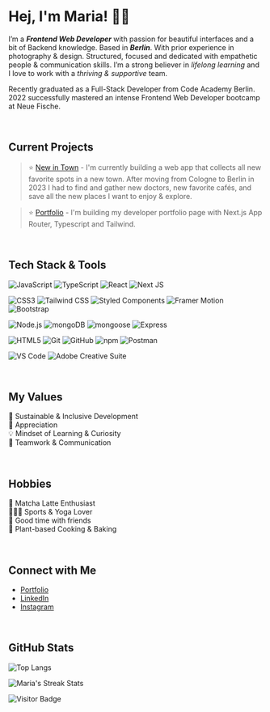 # Hej, I'm Maria! 👋🏻

I’m a **_Frontend Web Developer_** with passion for beautiful interfaces and a bit of Backend knowledge. Based in **_Berlin_**. With prior experience in photography & design. Structured, focused and dedicated with empathetic people & communication skills. I’m a strong believer in _lifelong learning_ and I love to work with a _thriving & supportive_ team.

Recently graduated as a Full-Stack Developer from Code Academy Berlin. 2022 successfully mastered an intense Frontend Web Developer bootcamp at Neue Fische.

<br />

## Current Projects
> ⭐️ [New in Town](https://github.com/marialitwa/mern-new-in-town) - I'm currently building a web app that collects all new favorite spots in a new town. After moving from Cologne to Berlin in 2023 I had to find and gather new doctors, new favorite cafés, and save all the new places I want to enjoy & explore. 

> ⭐️ [Portfolio](https://github.com/marialitwa/portfolio-web-developer) - I'm building my developer portfolio page with Next.js App Router, Typescript and Tailwind. 

<br />

## Tech Stack & Tools

![JavaScript](https://img.shields.io/badge/javascript-black?style=for-the-badge&logo=javascript&logoColor=white)
![TypeScript](https://img.shields.io/badge/typescript-black?style=for-the-badge&logo=typescript&logoColor=white) 
![React](https://img.shields.io/badge/react-black?style=for-the-badge&logo=react&logoColor=white) 
![Next JS](https://img.shields.io/badge/Next_JS-black?style=for-the-badge&logo=next.js&logoColor=white)

![CSS3](https://img.shields.io/badge/css3-purple?style=for-the-badge&logo=css3&logoColor=white)
![Tailwind CSS](https://img.shields.io/badge/tailwind_css-purple?style=for-the-badge&logo=tailwindcss&logoColor=white)
![Styled Components](https://img.shields.io/badge/styled_components-purple?style=for-the-badge&logo=styledcomponents&logoColor=white)
![Framer Motion](https://img.shields.io/badge/framer_motion-purple?style=for-the-badge&logo=framermotion&logoColor=white)
![Bootstrap](https://img.shields.io/badge/bootstrap-purple?style=for-the-badge&logo=bootstrap&logoColor=white)

![Node.js](https://img.shields.io/badge/node-darkgreen?style=for-the-badge&logo=node.js&logoColor=white) 
![mongoDB](https://img.shields.io/badge/mongodb-darkgreen?style=for-the-badge&logo=mongodb&logoColor=white) 
![mongoose](https://img.shields.io/badge/mongoose-darkgreen?style=for-the-badge&logo=mongoose&logoColor=white) 
![Express](https://img.shields.io/badge/express-darkgreen?style=for-the-badge&logo=express&logoColor=white)

![HTML5](https://img.shields.io/badge/html5-blue?style=for-the-badge&logo=html5&logoColor=white) 
![Git](https://img.shields.io/badge/git-blue?style=for-the-badge&logo=git&logoColor=white)
![GitHub](https://img.shields.io/badge/github-blue?style=for-the-badge&logo=github&logoColor=white)
![npm](https://img.shields.io/badge/npm-blue?style=for-the-badge&logo=npm&logoColor=white)
![Postman](https://img.shields.io/badge/postman-blue?style=for-the-badge&logo=postman&logoColor=white)

![VS Code](https://img.shields.io/badge/VS_code-darkblue?style=for-the-badge&logo=visualstudiocode&logoColor=white) 
![Adobe Creative Suite](https://img.shields.io/badge/adobe_creative_suite-darkblue?style=for-the-badge&logo=adobe&logoColor=white) 

<br />

## My Values
🌳 Sustainable & Inclusive Development
<br />
🖤 Appreciation
<br />
💡 Mindset of Learning & Curiosity
<br />
🙌 Teamwork & Communication

<br />

## Hobbies
🍵 Matcha Latte Enthusiast
<br />
🧘🏼‍♀️ Sports & Yoga Lover
<br />
🍕 Good time with friends
<br />
🌱 Plant-based Cooking & Baking

<br />

## Connect with Me
- [Portfolio](https://www.marialitwa.com)
- [LinkedIn](https://www.linkedin.com/in/marialitwa/)
- [Instagram](https://www.instagram.com/marialitwa/)

<br />

## GitHub Stats

![Top Langs](https://github-readme-stats.vercel.app/api/top-langs/?username=marialitwa&theme=react&hide=TeX&layout=compact)

<!--- ![Maria's Streak Stats](https://github-readme-streak-stats.herokuapp.com/?user=marialitwa&theme=react&hide_border=false) --->
![Maria's Streak Stats](https://github-readme-streak-stats.herokuapp.com/?user=marialitwa&theme=react&hide_border=true&date_format=j%20M%5B%20Y%5D&mode=weekly)

![Visitor Badge](https://visitor-badge.laobi.icu/badge?page_id=FelineHuhn.FelineHuhn)




